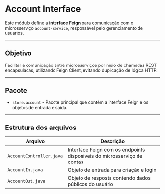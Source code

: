 # Account Interface

Este módulo define a **interface Feign** para comunicação com o microsserviço `account-service`, responsável pelo gerenciamento de usuários.

---

## Objetivo

Facilitar a comunicação entre microsserviços por meio de chamadas REST encapsuladas, utilizando Feign Client, evitando duplicação de lógica HTTP.

---

## Pacote

- `store.account` - Pacote principal que contém a interface Feign e os objetos de entrada e saída.

---

## Estrutura dos arquivos

| Arquivo | Descrição |
|--------|-----------|
| `AccountController.java` | Interface Feign com os endpoints disponíveis do microsserviço de contas |
| `AccountIn.java` | Objeto de entrada para criação e login |
| `AccountOut.java` | Objeto de resposta contendo dados públicos do usuário |
